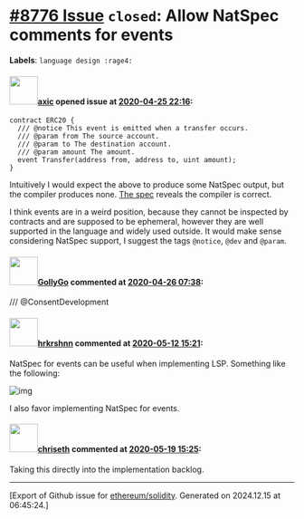 # [\#8776 Issue](https://github.com/ethereum/solidity/issues/8776) `closed`: Allow NatSpec comments for events
**Labels**: `language design :rage4:`


#### <img src="https://avatars.githubusercontent.com/u/20340?v=4" width="50">[axic](https://github.com/axic) opened issue at [2020-04-25 22:16](https://github.com/ethereum/solidity/issues/8776):

```solidity
contract ERC20 {
  /// @notice This event is emitted when a transfer occurs.
  /// @param from The source account.
  /// @param to The destination account.
  /// @param amount The amount.
  event Transfer(address from, address to, uint amount);
}
```

Intuitively I would expect the above to produce some NatSpec output, but the compiler produces none. [The spec](https://solidity.readthedocs.io/en/v0.6.6/natspec-format.html) reveals the compiler is correct.

I think events are in a weird position, because they cannot be inspected by contracts and are supposed to be ephemeral, however they are well supported in the language and widely used outside. It would make sense considering NatSpec support, I suggest the tags `@notice`, `@dev` and `@param`.


#### <img src="https://avatars.githubusercontent.com/u/64340219?v=4" width="50">[GollyGo](https://github.com/GollyGo) commented at [2020-04-26 07:38](https://github.com/ethereum/solidity/issues/8776#issuecomment-619502476):

/// @ConsentDevelopment

#### <img src="https://avatars.githubusercontent.com/u/13174375?u=52d702cb6bec53b561afa293cf9cd53ef7a63924&v=4" width="50">[hrkrshnn](https://github.com/hrkrshnn) commented at [2020-05-12 15:21](https://github.com/ethereum/solidity/issues/8776#issuecomment-627413094):

NatSpec for events can be useful when implementing LSP. Something like the following:

![img](https://i.imgur.com/zbX0G57.png)

I also favor implementing NatSpec for events.

#### <img src="https://avatars.githubusercontent.com/u/9073706?v=4" width="50">[chriseth](https://github.com/chriseth) commented at [2020-05-19 15:25](https://github.com/ethereum/solidity/issues/8776#issuecomment-630895896):

Taking this directly into the implementation backlog.


-------------------------------------------------------------------------------



[Export of Github issue for [ethereum/solidity](https://github.com/ethereum/solidity). Generated on 2024.12.15 at 06:45:24.]
